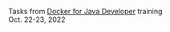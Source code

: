 Tasks from [Docker for Java Developer](https://it-simulator.com/#/event/171) training<br> Oct. 22-23, 2022